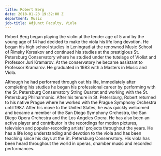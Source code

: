 ```yaml
---
title: Robert Berg
date: 2018-01-23 19:32:00 Z
department: Music
job-title: Adjunct Faculty, Viola
---
```


Robert Berg began playing the violin at the tender age of 5 and by the young age of 14 had decided to make the viola his life long devotion. He began his high school studies in Leningrad at the renowned Music School of Rimsky Korsakov and continued his studies at the prestigious St. Petersburg Conservatory where he studied under the tutelage of Violist and Professor Juri Kramarov. At the conservatory he became assistant to Professor Kramarov. He graduated in 1983 with a Masters in Music and Viola.

Although he had performed through out his life, immediately after completing his studies he began his professional career by performing with the St. Petersburg Conservatory String Quartet and working with the St. Petersburg Philharmonic. After his tenure in St. Petersburg, Robert returned to his native Prague where he worked with the Prague Symphony Orchestra until 1987. After his move to the United States, he was quickly welcomed and became a member of the San Diego Symphony Orchestra, the San Diego Opera Orchestra and the Los Angeles Opera. He has also been an active player and contributor in the recordings for motion pictures, television and popular-recording artists' projects throughout the years. He has a life long understanding and devotion to the viola and has been teaching since his days at the St. Petersburg Conservatory. His viola has been heard throughout the world in operas, chamber music and recorded performances.